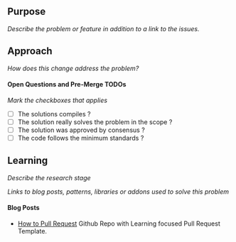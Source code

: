 ## Purpose
_Describe the problem or feature in addition to a link to the issues._

## Approach
_How does this change address the problem?_

#### Open Questions and Pre-Merge TODOs
_Mark the checkboxes that applies_

- [ ] The solutions compiles ?
- [ ] The solution really solves the problem in the scope ?
- [ ] The solution was approved by consensus ?
- [ ] The code follows the minimum standards ?

## Learning
_Describe the research stage_

_Links to blog posts, patterns, libraries or addons used to solve this problem_

#### Blog Posts
- [How to Pull Request](https://github.com/flexyford/pull-request) Github Repo with Learning focused Pull Request Template.
